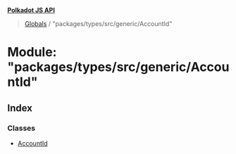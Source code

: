 **[Polkadot JS API](../README.md)**

> [Globals](../globals.md) / "packages/types/src/generic/AccountId"

# Module: "packages/types/src/generic/AccountId"

## Index

### Classes

* [AccountId](../classes/_packages_types_src_generic_accountid_.accountid.md)
